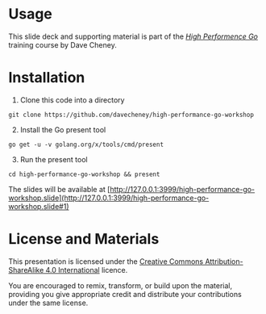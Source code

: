 # Usage

This slide deck and supporting material is part of the [_High Performence Go_](http://dave.cheney.net/training) training course by Dave Cheney.

# Installation

1. Clone this code into a directory
 ```
 git clone https://github.com/davecheney/high-performance-go-workshop
 ```

2. Install the Go present tool
 ```
 go get -u -v golang.org/x/tools/cmd/present
 ```

3. Run the present tool
 ```
 cd high-performance-go-workshop && present
 ```

The slides will be available at [http://127.0.0.1:3999/high-performance-go-workshop.slide](http://127.0.0.1:3999/high-performance-go-workshop.slide#1)

# License and Materials

This presentation is licensed under the [Creative Commons Attribution-ShareAlike 4.0 International](https://creativecommons.org/licenses/by-sa/4.0/) licence.

You are encouraged to remix, transform, or build upon the material, providing you give appropriate credit and distribute your contributions under the same license.
